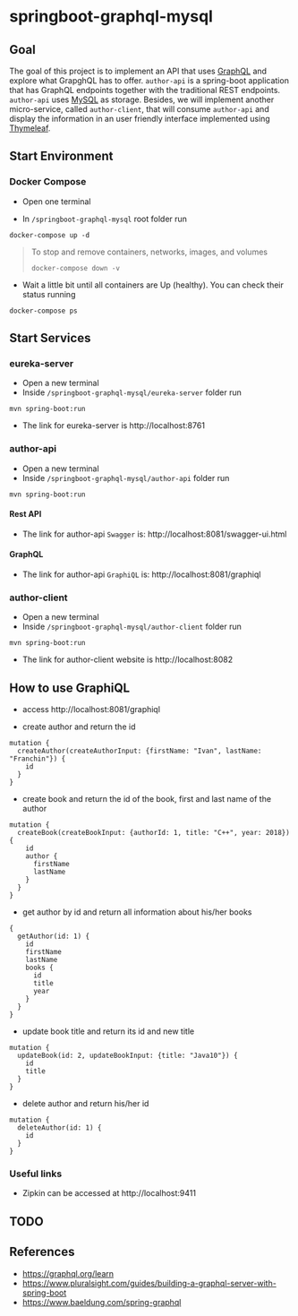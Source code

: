 # springboot-graphql-mysql

## Goal

The goal of this project is to implement an API that uses [GraphQL](https://graphql.org) and explore
what GrapghQL has to offer. `author-api` is a spring-boot application that has GraphQL endpoints together with the
traditional REST endpoints. `author-api` uses [MySQL](https://www.mysql.com) as storage. Besides, we will implement
another micro-service, called `author-client`, that will consume `author-api` and display the information in an user
friendly interface implemented using [Thymeleaf](https://www.thymeleaf.org).

## Start Environment

### Docker Compose

- Open one terminal

- In `/springboot-graphql-mysql` root folder run
```
docker-compose up -d
```
>
> To stop and remove containers, networks, images, and volumes
>```
>docker-compose down -v
>```

- Wait a little bit until all containers are Up (healthy). You can check their status running
```
docker-compose ps
```

## Start Services

### eureka-server

- Open a new terminal
- Inside `/springboot-graphql-mysql/eureka-server` folder run
```
mvn spring-boot:run
```
- The link for eureka-server is http://localhost:8761

### author-api

- Open a new terminal
- Inside `/springboot-graphql-mysql/author-api` folder run
```
mvn spring-boot:run
```

#### Rest API

- The link for author-api `Swagger` is: http://localhost:8081/swagger-ui.html

#### GraphQL

- The link for author-api `GraphiQL` is: http://localhost:8081/graphiql

### author-client

- Open a new terminal
- Inside `/springboot-graphql-mysql/author-client` folder run
```
mvn spring-boot:run
```
- The link for author-client website is http://localhost:8082

## How to use GraphiQL

- access http://localhost:8081/graphiql

- create author and return the id
```
mutation {
  createAuthor(createAuthorInput: {firstName: "Ivan", lastName: "Franchin"}) {
    id
  }
}
```

- create book and return the id of the book, first and last name of the author
```
mutation {
  createBook(createBookInput: {authorId: 1, title: "C++", year: 2018}) {
    id
    author {
      firstName
      lastName
    }
  }
}
```

- get author by id and return all information about his/her books
```
{
  getAuthor(id: 1) {
    id
    firstName
    lastName
    books {
      id
      title
      year
    }
  }
}
```

- update book title and return its id and new title
```
mutation {
  updateBook(id: 2, updateBookInput: {title: "Java10"}) {
    id
    title
  }
}
```

- delete author and return his/her id
```
mutation {
  deleteAuthor(id: 1) {
    id
  }
}
```

### Useful links

- Zipkin can be accessed at http://localhost:9411

## TODO

## References

- https://graphql.org/learn
- https://www.pluralsight.com/guides/building-a-graphql-server-with-spring-boot
- https://www.baeldung.com/spring-graphql
